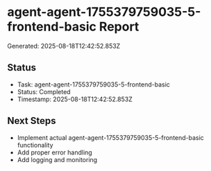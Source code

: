 # agent-agent-1755379759035-5-frontend-basic Report

Generated: 2025-08-18T12:42:52.853Z

## Status
- Task: agent-agent-1755379759035-5-frontend-basic
- Status: Completed
- Timestamp: 2025-08-18T12:42:52.853Z

## Next Steps
- Implement actual agent-agent-1755379759035-5-frontend-basic functionality
- Add proper error handling
- Add logging and monitoring
